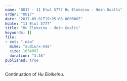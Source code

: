 ```yaml
---
name: "0017 - 11 Elul 5777 Hu Elokeinu - Hein Goalti"
order: "0017"
date: "2017-09-01T19:05:08.000000Z"
hdate: "11 Elul 5777"
title: "Hu Elokeinu - Hein Goalti"
keywords: []
file:
- ext: ".m4a"
  mime: "audio/x-m4a"
  size: 1634997
  duration: "3:16"
published: true
---
```

Continuation of _Hu Eloikeinu._
